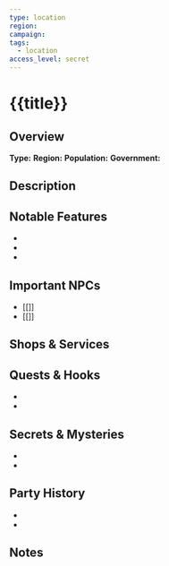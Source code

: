 ```yaml
---
type: location
region: 
campaign: 
tags:
  - location
access_level: secret
---
```


# {{title}}

## Overview
**Type:** 
**Region:** 
**Population:** 
**Government:** 

## Description


## Notable Features
- 
- 
- 

## Important NPCs
- [[]]
- [[]]

## Shops & Services


## Quests & Hooks
- 
- 

## Secrets & Mysteries
- 
- 

## Party History
- 
- 

## Notes